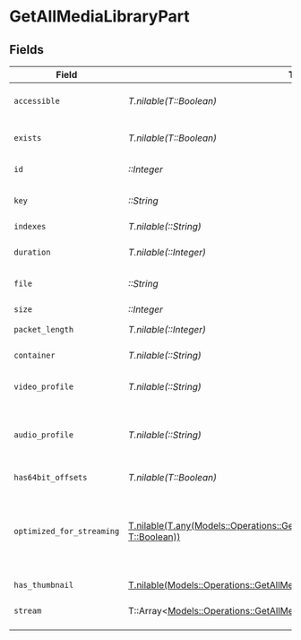 # GetAllMediaLibraryPart


## Fields

| Field                                                                                                                                                                   | Type                                                                                                                                                                    | Required                                                                                                                                                                | Description                                                                                                                                                             | Example                                                                                                                                                                 |
| ----------------------------------------------------------------------------------------------------------------------------------------------------------------------- | ----------------------------------------------------------------------------------------------------------------------------------------------------------------------- | ----------------------------------------------------------------------------------------------------------------------------------------------------------------------- | ----------------------------------------------------------------------------------------------------------------------------------------------------------------------- | ----------------------------------------------------------------------------------------------------------------------------------------------------------------------- |
| `accessible`                                                                                                                                                            | *T.nilable(T::Boolean)*                                                                                                                                                 | :heavy_minus_sign:                                                                                                                                                      | Indicates if the part is accessible.                                                                                                                                    | true                                                                                                                                                                    |
| `exists`                                                                                                                                                                | *T.nilable(T::Boolean)*                                                                                                                                                 | :heavy_minus_sign:                                                                                                                                                      | Indicates if the part exists.                                                                                                                                           | true                                                                                                                                                                    |
| `id`                                                                                                                                                                    | *::Integer*                                                                                                                                                             | :heavy_check_mark:                                                                                                                                                      | Unique part identifier.                                                                                                                                                 | 418385                                                                                                                                                                  |
| `key`                                                                                                                                                                   | *::String*                                                                                                                                                              | :heavy_check_mark:                                                                                                                                                      | Key to access this part.                                                                                                                                                | /library/parts/418385/1735864239/file.mkv                                                                                                                               |
| `indexes`                                                                                                                                                               | *T.nilable(::String)*                                                                                                                                                   | :heavy_minus_sign:                                                                                                                                                      | N/A                                                                                                                                                                     | sd                                                                                                                                                                      |
| `duration`                                                                                                                                                              | *T.nilable(::Integer)*                                                                                                                                                  | :heavy_minus_sign:                                                                                                                                                      | Duration of the part in milliseconds.                                                                                                                                   | 9610350                                                                                                                                                                 |
| `file`                                                                                                                                                                  | *::String*                                                                                                                                                              | :heavy_check_mark:                                                                                                                                                      | File path for the part.                                                                                                                                                 | /mnt/Movies_1/W/Wicked (2024).mkv                                                                                                                                       |
| `size`                                                                                                                                                                  | *::Integer*                                                                                                                                                             | :heavy_check_mark:                                                                                                                                                      | File size in bytes.                                                                                                                                                     | 30649952104                                                                                                                                                             |
| `packet_length`                                                                                                                                                         | *T.nilable(::Integer)*                                                                                                                                                  | :heavy_minus_sign:                                                                                                                                                      | N/A                                                                                                                                                                     | 188                                                                                                                                                                     |
| `container`                                                                                                                                                             | *T.nilable(::String)*                                                                                                                                                   | :heavy_minus_sign:                                                                                                                                                      | Container format of the part.                                                                                                                                           | mkv                                                                                                                                                                     |
| `video_profile`                                                                                                                                                         | *T.nilable(::String)*                                                                                                                                                   | :heavy_minus_sign:                                                                                                                                                      | Video profile for the part.                                                                                                                                             | main 10                                                                                                                                                                 |
| `audio_profile`                                                                                                                                                         | *T.nilable(::String)*                                                                                                                                                   | :heavy_minus_sign:                                                                                                                                                      | The audio profile used for the media (e.g., DTS, Dolby Digital, etc.).                                                                                                  | dts                                                                                                                                                                     |
| `has64bit_offsets`                                                                                                                                                      | *T.nilable(T::Boolean)*                                                                                                                                                 | :heavy_minus_sign:                                                                                                                                                      | N/A                                                                                                                                                                     | false                                                                                                                                                                   |
| `optimized_for_streaming`                                                                                                                                               | [T.nilable(T.any(Models::Operations::GetAllMediaLibraryOptimizedForStreaming1, T::Boolean))](../../models/operations/getallmedialibrarylibraryoptimizedforstreaming.md) | :heavy_minus_sign:                                                                                                                                                      | Has this media been optimized for streaming. NOTE: This can be 0, 1, false or true                                                                                      |                                                                                                                                                                         |
| `has_thumbnail`                                                                                                                                                         | [T.nilable(Models::Operations::GetAllMediaLibraryHasThumbnail)](../../models/operations/getallmedialibraryhasthumbnail.md)                                              | :heavy_minus_sign:                                                                                                                                                      | N/A                                                                                                                                                                     | 1                                                                                                                                                                       |
| `stream`                                                                                                                                                                | T::Array<[Models::Operations::GetAllMediaLibraryStream](../../models/operations/getallmedialibrarystream.md)>                                                           | :heavy_minus_sign:                                                                                                                                                      | An array of streams for this part.                                                                                                                                      |                                                                                                                                                                         |